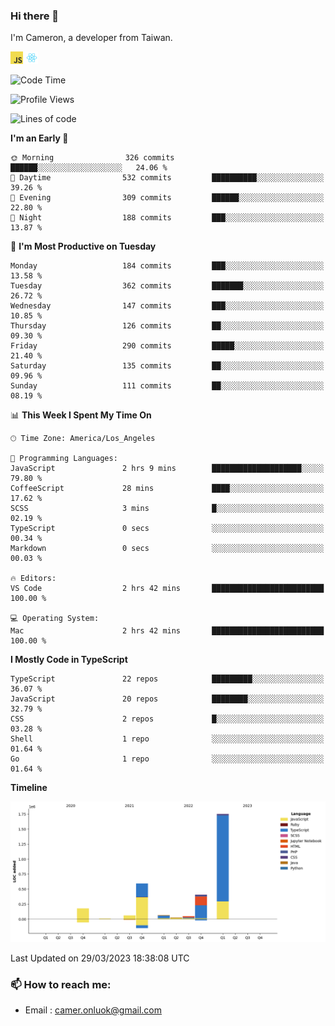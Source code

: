 ### Hi there 👋

I'm Cameron, a developer from Taiwan.


<code><img height="20" src="https://raw.githubusercontent.com/github/explore/80688e429a7d4ef2fca1e82350fe8e3517d3494d/topics/javascript/javascript.png"></code>
<code><img height="20" src="https://raw.githubusercontent.com/github/explore/80688e429a7d4ef2fca1e82350fe8e3517d3494d/topics/react/react.png"></code>



<!--START_SECTION:waka-->
![Code Time](http://img.shields.io/badge/Code%20Time-815%20hrs%2058%20mins-blue)

![Profile Views](http://img.shields.io/badge/Profile%20Views-0-blue)

![Lines of code](https://img.shields.io/badge/From%20Hello%20World%20I%27ve%20Written-3.1%20million%20lines%20of%20code-blue)

**I'm an Early 🐤** 

```text
🌞 Morning                326 commits         ██████░░░░░░░░░░░░░░░░░░░   24.06 % 
🌆 Daytime                532 commits         ██████████░░░░░░░░░░░░░░░   39.26 % 
🌃 Evening                309 commits         ██████░░░░░░░░░░░░░░░░░░░   22.80 % 
🌙 Night                  188 commits         ███░░░░░░░░░░░░░░░░░░░░░░   13.87 % 
```
📅 **I'm Most Productive on Tuesday** 

```text
Monday                   184 commits         ███░░░░░░░░░░░░░░░░░░░░░░   13.58 % 
Tuesday                  362 commits         ███████░░░░░░░░░░░░░░░░░░   26.72 % 
Wednesday                147 commits         ███░░░░░░░░░░░░░░░░░░░░░░   10.85 % 
Thursday                 126 commits         ██░░░░░░░░░░░░░░░░░░░░░░░   09.30 % 
Friday                   290 commits         █████░░░░░░░░░░░░░░░░░░░░   21.40 % 
Saturday                 135 commits         ██░░░░░░░░░░░░░░░░░░░░░░░   09.96 % 
Sunday                   111 commits         ██░░░░░░░░░░░░░░░░░░░░░░░   08.19 % 
```


📊 **This Week I Spent My Time On** 

```text
🕑︎ Time Zone: America/Los_Angeles

💬 Programming Languages: 
JavaScript               2 hrs 9 mins        ████████████████████░░░░░   79.80 % 
CoffeeScript             28 mins             ████░░░░░░░░░░░░░░░░░░░░░   17.62 % 
SCSS                     3 mins              █░░░░░░░░░░░░░░░░░░░░░░░░   02.19 % 
TypeScript               0 secs              ░░░░░░░░░░░░░░░░░░░░░░░░░   00.34 % 
Markdown                 0 secs              ░░░░░░░░░░░░░░░░░░░░░░░░░   00.03 % 

🔥 Editors: 
VS Code                  2 hrs 42 mins       █████████████████████████   100.00 % 

💻 Operating System: 
Mac                      2 hrs 42 mins       █████████████████████████   100.00 % 
```

**I Mostly Code in TypeScript** 

```text
TypeScript               22 repos            █████████░░░░░░░░░░░░░░░░   36.07 % 
JavaScript               20 repos            ████████░░░░░░░░░░░░░░░░░   32.79 % 
CSS                      2 repos             █░░░░░░░░░░░░░░░░░░░░░░░░   03.28 % 
Shell                    1 repo              ░░░░░░░░░░░░░░░░░░░░░░░░░   01.64 % 
Go                       1 repo              ░░░░░░░░░░░░░░░░░░░░░░░░░   01.64 % 
```



**Timeline**

![Lines of Code chart](https://raw.githubusercontent.com/camer0nluo/camer0nluo/main/assets/bar_graph.png)


 Last Updated on 29/03/2023 18:38:08 UTC
<!--END_SECTION:waka-->

### 📫 How to reach me:
- Email : camer.onluok@gmail.com
